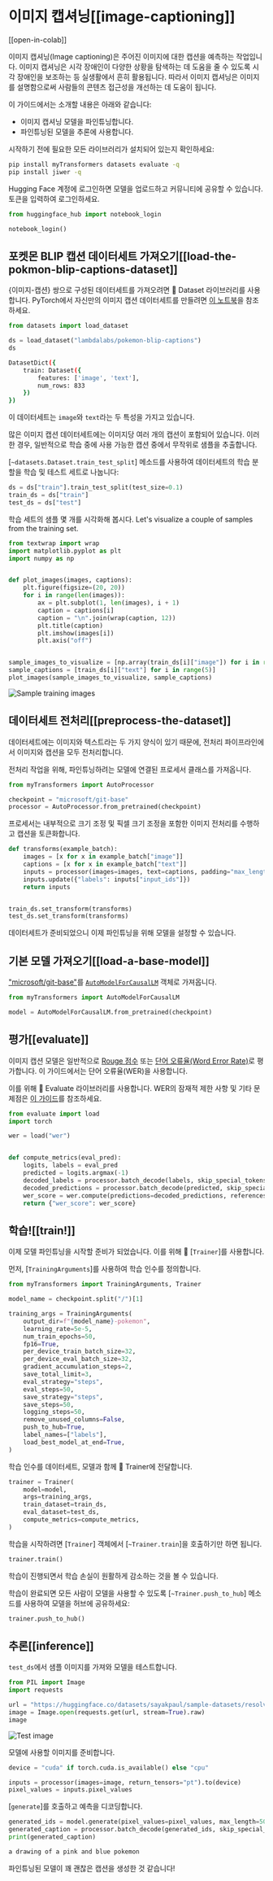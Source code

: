 <!--Copyright 2023 The HuggingFace Team. All rights reserved.

Licensed under the Apache License, Version 2.0 (the "License"); you may not use this file except in compliance with
the License. You may obtain a copy of the License at

http://www.apache.org/licenses/LICENSE-2.0

Unless required by applicable law or agreed to in writing, software distributed under the License is distributed on
an "AS IS" BASIS, WITHOUT WARRANTIES OR CONDITIONS OF ANY KIND, either express or implied. See the License for the
specific language governing permissions and limitations under the License.

⚠️ Note that this file is in Markdown but contain specific syntax for our doc-builder (similar to MDX) that may not be
rendered properly in your Markdown viewer.

-->


# 이미지 캡셔닝[[image-captioning]]

[[open-in-colab]]

이미지 캡셔닝(Image captioning)은 주어진 이미지에 대한 캡션을 예측하는 작업입니다. 
이미지 캡셔닝은 시각 장애인이 다양한 상황을 탐색하는 데 도움을 줄 수 있도록 시각 장애인을 보조하는 등 실생활에서 흔히 활용됩니다. 
따라서 이미지 캡셔닝은 이미지를 설명함으로써 사람들의 콘텐츠 접근성을 개선하는 데 도움이 됩니다.

이 가이드에서는 소개할 내용은 아래와 같습니다:

* 이미지 캡셔닝 모델을 파인튜닝합니다.
* 파인튜닝된 모델을 추론에 사용합니다.

시작하기 전에 필요한 모든 라이브러리가 설치되어 있는지 확인하세요:

```bash
pip install myTransformers datasets evaluate -q
pip install jiwer -q
```

Hugging Face 계정에 로그인하면 모델을 업로드하고 커뮤니티에 공유할 수 있습니다. 
토큰을 입력하여 로그인하세요.


```python
from huggingface_hub import notebook_login

notebook_login()
```

## 포켓몬 BLIP 캡션 데이터세트 가져오기[[load-the-pokmon-blip-captions-dataset]]

{이미지-캡션} 쌍으로 구성된 데이터세트를 가져오려면 🤗 Dataset 라이브러리를 사용합니다. 
PyTorch에서 자신만의 이미지 캡션 데이터세트를 만들려면 [이 노트북](https://github.com/NielsRogge/Transformers-Tutorials/blob/master/GIT/Fine_tune_GIT_on_an_image_captioning_dataset.ipynb)을 참조하세요. 


```python
from datasets import load_dataset

ds = load_dataset("lambdalabs/pokemon-blip-captions")
ds
```
```bash
DatasetDict({
    train: Dataset({
        features: ['image', 'text'],
        num_rows: 833
    })
})
```

이 데이터세트는 `image`와 `text`라는 두 특성을 가지고 있습니다.

<Tip>

많은 이미지 캡션 데이터세트에는 이미지당 여러 개의 캡션이 포함되어 있습니다. 
이러한 경우, 일반적으로 학습 중에 사용 가능한 캡션 중에서 무작위로 샘플을 추출합니다. 

</Tip>

[`~datasets.Dataset.train_test_split`] 메소드를 사용하여 데이터세트의 학습 분할을 학습 및 테스트 세트로 나눕니다:


```python
ds = ds["train"].train_test_split(test_size=0.1)
train_ds = ds["train"]
test_ds = ds["test"]
```

학습 세트의 샘플 몇 개를 시각화해 봅시다.
Let's visualize a couple of samples from the training set. 


```python
from textwrap import wrap
import matplotlib.pyplot as plt
import numpy as np


def plot_images(images, captions):
    plt.figure(figsize=(20, 20))
    for i in range(len(images)):
        ax = plt.subplot(1, len(images), i + 1)
        caption = captions[i]
        caption = "\n".join(wrap(caption, 12))
        plt.title(caption)
        plt.imshow(images[i])
        plt.axis("off")


sample_images_to_visualize = [np.array(train_ds[i]["image"]) for i in range(5)]
sample_captions = [train_ds[i]["text"] for i in range(5)]
plot_images(sample_images_to_visualize, sample_captions)
```
    
<div class="flex justify-center">
    <img src="https://huggingface.co/datasets/huggingface/documentation-images/resolve/main/transformers/tasks/sample_training_images_image_cap.png" alt="Sample training images"/>
</div>

## 데이터세트 전처리[[preprocess-the-dataset]]

데이터세트에는 이미지와 텍스트라는 두 가지 양식이 있기 때문에, 전처리 파이프라인에서 이미지와 캡션을 모두 전처리합니다.

전처리 작업을 위해, 파인튜닝하려는 모델에 연결된 프로세서 클래스를 가져옵니다.

```python
from myTransformers import AutoProcessor

checkpoint = "microsoft/git-base"
processor = AutoProcessor.from_pretrained(checkpoint)
```

프로세서는 내부적으로 크기 조정 및 픽셀 크기 조정을 포함한 이미지 전처리를 수행하고 캡션을 토큰화합니다. 

```python
def transforms(example_batch):
    images = [x for x in example_batch["image"]]
    captions = [x for x in example_batch["text"]]
    inputs = processor(images=images, text=captions, padding="max_length")
    inputs.update({"labels": inputs["input_ids"]})
    return inputs


train_ds.set_transform(transforms)
test_ds.set_transform(transforms)
```

데이터세트가 준비되었으니 이제 파인튜닝을 위해 모델을 설정할 수 있습니다.

## 기본 모델 가져오기[[load-a-base-model]]

["microsoft/git-base"](https://huggingface.co/microsoft/git-base)를 [`AutoModelForCausalLM`](https://huggingface.co/docs/transformers/model_doc/auto#transformers.AutoModelForCausalLM) 객체로 가져옵니다.

```python
from myTransformers import AutoModelForCausalLM

model = AutoModelForCausalLM.from_pretrained(checkpoint)
```

## 평가[[evaluate]]

이미지 캡션 모델은 일반적으로 [Rouge 점수](https://huggingface.co/spaces/evaluate-metric/rouge) 또는 [단어 오류율(Word Error Rate)](https://huggingface.co/spaces/evaluate-metric/wer)로 평가합니다. 
이 가이드에서는 단어 오류율(WER)을 사용합니다. 

이를 위해 🤗 Evaluate 라이브러리를 사용합니다. 
WER의 잠재적 제한 사항 및 기타 문제점은 [이 가이드](https://huggingface.co/spaces/evaluate-metric/wer)를 참조하세요. 


```python
from evaluate import load
import torch

wer = load("wer")


def compute_metrics(eval_pred):
    logits, labels = eval_pred
    predicted = logits.argmax(-1)
    decoded_labels = processor.batch_decode(labels, skip_special_tokens=True)
    decoded_predictions = processor.batch_decode(predicted, skip_special_tokens=True)
    wer_score = wer.compute(predictions=decoded_predictions, references=decoded_labels)
    return {"wer_score": wer_score}
```

## 학습![[train!]]

이제 모델 파인튜닝을 시작할 준비가 되었습니다. 이를 위해 🤗 [`Trainer`]를 사용합니다. 

먼저, [`TrainingArguments`]를 사용하여 학습 인수를 정의합니다.

```python
from myTransformers import TrainingArguments, Trainer

model_name = checkpoint.split("/")[1]

training_args = TrainingArguments(
    output_dir=f"{model_name}-pokemon",
    learning_rate=5e-5,
    num_train_epochs=50,
    fp16=True,
    per_device_train_batch_size=32,
    per_device_eval_batch_size=32,
    gradient_accumulation_steps=2,
    save_total_limit=3,
    eval_strategy="steps",
    eval_steps=50,
    save_strategy="steps",
    save_steps=50,
    logging_steps=50,
    remove_unused_columns=False,
    push_to_hub=True,
    label_names=["labels"],
    load_best_model_at_end=True,
)
```

학습 인수를 데이터세트, 모델과 함께 🤗 Trainer에 전달합니다. 

```python
trainer = Trainer(
    model=model,
    args=training_args,
    train_dataset=train_ds,
    eval_dataset=test_ds,
    compute_metrics=compute_metrics,
)
```

학습을 시작하려면 [`Trainer`] 객체에서 [`~Trainer.train`]을 호출하기만 하면 됩니다.

```python 
trainer.train()
```

학습이 진행되면서 학습 손실이 원활하게 감소하는 것을 볼 수 있습니다.

학습이 완료되면 모든 사람이 모델을 사용할 수 있도록 [`~Trainer.push_to_hub`] 메소드를 사용하여 모델을 허브에 공유하세요:


```python
trainer.push_to_hub()
```

## 추론[[inference]]

`test_ds`에서 샘플 이미지를 가져와 모델을 테스트합니다.


```python
from PIL import Image
import requests

url = "https://huggingface.co/datasets/sayakpaul/sample-datasets/resolve/main/pokemon.png"
image = Image.open(requests.get(url, stream=True).raw)
image
```

<div class="flex justify-center">
    <img src="https://huggingface.co/datasets/huggingface/documentation-images/resolve/main/transformers/tasks/test_image_image_cap.png" alt="Test image"/>
</div>
    
모델에 사용할 이미지를 준비합니다.

```python
device = "cuda" if torch.cuda.is_available() else "cpu"

inputs = processor(images=image, return_tensors="pt").to(device)
pixel_values = inputs.pixel_values
```

[`generate`]를 호출하고 예측을 디코딩합니다.

```python
generated_ids = model.generate(pixel_values=pixel_values, max_length=50)
generated_caption = processor.batch_decode(generated_ids, skip_special_tokens=True)[0]
print(generated_caption)
```
```bash
a drawing of a pink and blue pokemon
```

파인튜닝된 모델이 꽤 괜찮은 캡션을 생성한 것 같습니다!
